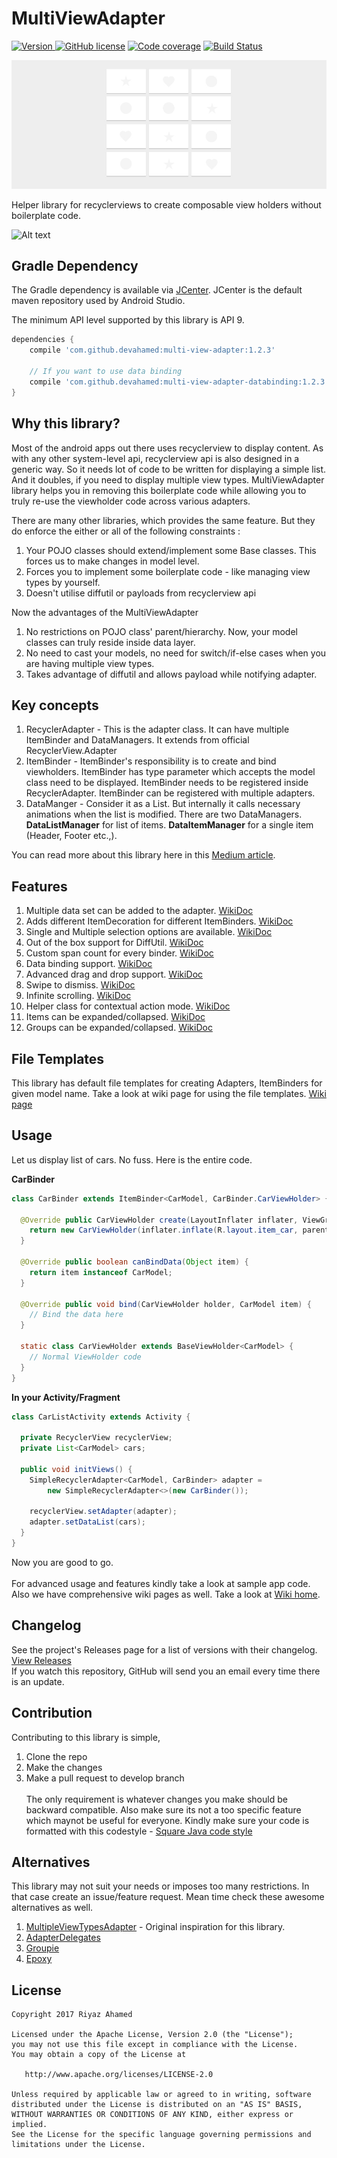 # MultiViewAdapter

[![Version](https://api.bintray.com/packages/devahamed/MultiViewAdapter/multi-view-adapter/images/download.svg) ](https://bintray.com/devahamed/MultiViewAdapter/multi-view-adapter/_latestVersion)
[![GitHub license](https://img.shields.io/badge/license-Apache--2.0-blue.svg)](https://github.com/DevAhamed/MultiViewAdapter/blob/master/LICENSE)
[![Code coverage](https://codecov.io/gh/DevAhamed/MultiViewAdapter/branch/master/graph/badge.svg)](https://codecov.io/gh/DevAhamed/MultiViewAdapter)
[![Build Status](https://www.bitrise.io/app/7f9137a2f1df08c1/status.svg?token=bm8ERviCGI3BrqG_AEo9sA&branch=master)](https://www.bitrise.io/app/7f9137a2f1df08c1)

![Alt text](/images/MultiViewAdapter-Article-1.jpg?raw=true)

Helper library for recyclerviews to create composable view holders without boilerplate code.

![Alt text](/images/MultiViewAdapter-gif.gif?raw=true)

## Gradle Dependency

The Gradle dependency is available via [JCenter](https://bintray.com/devahamed/MultiViewAdapter/multi-view-adapter/view).
JCenter is the default maven repository used by Android Studio.

The minimum API level supported by this library is API 9.

```gradle
dependencies {
    compile 'com.github.devahamed:multi-view-adapter:1.2.3'
    
    // If you want to use data binding
    compile 'com.github.devahamed:multi-view-adapter-databinding:1.2.3'
}
```


## Why this library?

Most of the android apps out there uses recyclerview to display content. 
As with any other system-level api, recyclerview api is also designed in a generic way. 
So it needs lot of code to be written for displaying a simple list. And it doubles, if you need to display multiple view types.
MultiViewAdapter library helps you in removing this boilerplate code while allowing you to truly re-use the viewholder code across various adapters.

There are many other libraries, which provides the same feature. But they do enforce the either or all of the following constraints :

1. Your POJO classes should extend/implement some Base classes. This forces us to make changes in model level.
2. Forces you to implement some boilerplate code - like managing view types by yourself.
3. Doesn't utilise diffutil or payloads from recyclerview api

Now the advantages of the MultiViewAdapter

1. No restrictions on POJO class' parent/hierarchy. Now, your model classes can truly reside inside data layer.
2. No need to cast your models, no need for switch/if-else cases when you are having multiple view types.
3. Takes advantage of diffutil and allows payload while notifying adapter.

## Key concepts

1. RecyclerAdapter - This is the adapter class. It can have multiple ItemBinder and DataManagers. It extends from official RecyclerView.Adapter
2. ItemBinder - ItemBinder's responsibility is to create and bind viewholders. ItemBinder has type parameter which accepts the  model class need to be displayed. ItemBinder needs to be registered inside RecyclerAdapter. ItemBinder can be registered with multiple adapters.
3. DataManger - Consider it as a List<E>. But internally it calls necessary animations when the list is modified. There are two DataManagers. <b>DataListManager</b> for list of items. <b>DataItemManager</b> for a single item (Header, Footer etc.,). 

You can read more about this library here in this [Medium article](https://medium.com/@DevAhamed/introducing-multiviewadapter-7f77e5758d3f).
<br/>

## Features

1. Multiple data set can be added to the adapter. [WikiDoc](https://github.com/DevAhamed/MultiViewAdapter/wiki/Multiple-Data-Set)
2. Adds different ItemDecoration for different ItemBinders. [WikiDoc](https://github.com/DevAhamed/MultiViewAdapter/wiki/Custom-Item-Decoration)
3. Single and Multiple selection options are available. [WikiDoc](https://github.com/DevAhamed/MultiViewAdapter/wiki/Choice-Modes)
4. Out of the box support for DiffUtil. [WikiDoc](https://github.com/DevAhamed/MultiViewAdapter/wiki/DiffUtil-and-Payload)
5. Custom span count for every binder. [WikiDoc](https://github.com/DevAhamed/MultiViewAdapter/wiki/Grid-Adapter)
6. Data binding support. [WikiDoc](https://github.com/DevAhamed/MultiViewAdapter/wiki/Data-Binding)
7. Advanced drag and drop support. [WikiDoc](https://github.com/DevAhamed/MultiViewAdapter/wiki/Drag-and-Drop)
8. Swipe to dismiss. [WikiDoc](https://github.com/DevAhamed/MultiViewAdapter/wiki/Swipe-To-Dismiss)
9. Infinite scrolling. [WikiDoc](https://github.com/DevAhamed/MultiViewAdapter/wiki/Infinite-Scrolling)
10. Helper class for contextual action mode. [WikiDoc](https://github.com/DevAhamed/MultiViewAdapter/wiki/Contextual-Action-Mode)
11. Items can be expanded/collapsed. [WikiDoc](https://github.com/DevAhamed/MultiViewAdapter/wiki/Expandable-Item)
12. Groups can be expanded/collapsed. [WikiDoc](https://github.com/DevAhamed/MultiViewAdapter/wiki/Expandable-Group)

## File Templates

This library has default file templates for creating Adapters, ItemBinders for given model name. Take a look at wiki page for using the file templates. [Wiki page](https://github.com/DevAhamed/MultiViewAdapter/wiki/File-Templates)

## Usage
Let us display list of cars. No fuss. Here is the entire code.


<b>CarBinder</b>
 
```java
class CarBinder extends ItemBinder<CarModel, CarBinder.CarViewHolder> {

  @Override public CarViewHolder create(LayoutInflater inflater, ViewGroup parent) {
    return new CarViewHolder(inflater.inflate(R.layout.item_car, parent, false));
  }

  @Override public boolean canBindData(Object item) {
    return item instanceof CarModel;
  }

  @Override public void bind(CarViewHolder holder, CarModel item) {
    // Bind the data here
  }

  static class CarViewHolder extends BaseViewHolder<CarModel> {
    // Normal ViewHolder code
  }
}
```

<b>In your Activity/Fragment</b>

```java
class CarListActivity extends Activity {

  private RecyclerView recyclerView;
  private List<CarModel> cars;

  public void initViews() {
    SimpleRecyclerAdapter<CarModel, CarBinder> adapter =
        new SimpleRecyclerAdapter<>(new CarBinder());

    recyclerView.setAdapter(adapter);
    adapter.setDataList(cars);
  }
}
```
Now you are good to go.
<br/>
<br/>
For advanced usage and features kindly take a look at sample app code.
Also we have comprehensive wiki pages as well. Take a look at [Wiki home](https://github.com/DevAhamed/MultiViewAdapter/wiki).

## Changelog
See the project's Releases page for a list of versions with their changelog. [View Releases](https://github.com/DevAhamed/MultiViewAdapter/releases)<br/>
If you watch this repository, GitHub will send you an email every time there is an update.


## Contribution
Contributing to this library is simple, 
1. Clone the repo
2. Make the changes
3. Make a pull request to develop branch
<br/><br/>The only requirement is whatever changes you make should be backward compatible. Also make sure its not a too specific feature which maynot be useful for everyone.
Kindly make sure your code is formatted with this codestyle - [Square Java code style](https://github.com/square/java-code-styles)


## Alternatives
This library may not suit your needs or imposes too many restrictions. In that case create an issue/feature request. Mean time check these awesome alternatives as well.
1. [MultipleViewTypesAdapter](https://github.com/yqritc/RecyclerView-MultipleViewTypesAdapter) - Original inspiration for this library.<br/>
2. [AdapterDelegates](https://github.com/sockeqwe/AdapterDelegates)
3. [Groupie](https://github.com/lisawray/groupie)
4. [Epoxy](https://github.com/airbnb/epoxy)


## License
```
Copyright 2017 Riyaz Ahamed

Licensed under the Apache License, Version 2.0 (the "License");
you may not use this file except in compliance with the License.
You may obtain a copy of the License at

   http://www.apache.org/licenses/LICENSE-2.0

Unless required by applicable law or agreed to in writing, software
distributed under the License is distributed on an "AS IS" BASIS,
WITHOUT WARRANTIES OR CONDITIONS OF ANY KIND, either express or implied.
See the License for the specific language governing permissions and
limitations under the License.
```